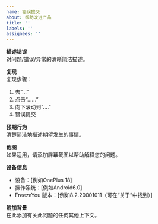 ```yaml
---
name: 错误提交
about: 帮助改进产品
title: ''
labels: ''
assignees: ''
---
```


**描述错误**  
对问题/错误/异常的清晰简洁描述。

**复现**  
复现步骤：

1. 去“...” 
2. 点击“......” 
3. 向下滚动到“....” 
4. 错误提交

**预期行为**  
清楚简洁地描述期望发生的事情。

**截图**  
如果适用，请添加屏幕截图以帮助解释您的问题。

**设备信息**

- 设备：[例如OnePlus 18]
- 操作系统：[例如Android6.0]
- FreezeYou 版本：[例如8.2.20001011（可在“关于”中找到）]

**附加背景**  
在此添加有关此问题的任何其他上下文。